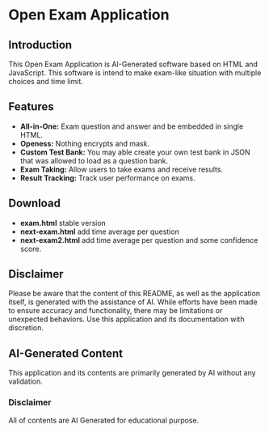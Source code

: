 # Open Exam Application

## Introduction

This Open Exam Application is AI-Generated software based on HTML and JavaScript. This software is intend to make exam-like situation with multiple choices and time limit.

## Features

*   **All-in-One:** Exam question and answer and be embedded in single HTML.
*   **Openess:** Nothing encrypts and mask.
*   **Custom Test Bank:** You may able create your own test bank in JSON that was allowed to load as a question bank.
*   **Exam Taking:** Allow users to take exams and receive results.
*   **Result Tracking:** Track user performance on exams.
## Download
*   **exam.html** stable version
*   **next-exam.html** add time average per question
*   **next-exam2.html** add time average per question and some confidence score.
## Disclaimer

Please be aware that the content of this README, as well as the application itself, is generated with the assistance of AI. While efforts have been made to ensure accuracy and functionality, there may be limitations or unexpected behaviors. Use this application and its documentation with discretion.

## AI-Generated Content

This application and its contents are primarily generated by AI without any validation.

### Disclaimer

All of contents are AI Generated for educational purpose.
